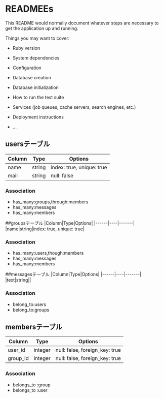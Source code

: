 # READMEEs

This README would normally document whatever steps are necessary to get the
application up and running.

Things you may want to cover:

* Ruby version

* System dependencies

* Configuration

* Database creation

* Database initialization

* How to run the test suite

* Services (job queues, cache servers, search engines, etc.)

* Deployment instructions

* ...

## usersテーブル

|Column|Type|Options|
|------|----|-------|
|name|string|index: true, unique: true|
|mail|string|null: false|

### Association
- has_many:groups,through:members
- has_many:messages
- has_many:members


##groupsテーブル
|Column|Type|Options|
|------|----|-------|
|name|string|index: true, unique: true|

### Association
- has_many:users,though:members
- has_many:messages
- has_many:members


##messagesテーブル
|Column|Type|Options|
|------|----|-------|
|text|string||

### Association
- belong_to:users
- belong_to:groups


## membersテーブル

|Column|Type|Options|
|------|----|-------|
|user_id|integer|null: false, foreign_key: true|
|group_id|integer|null: false, foreign_key: true|

### Association
- belongs_to :group
- belongs_to :user
